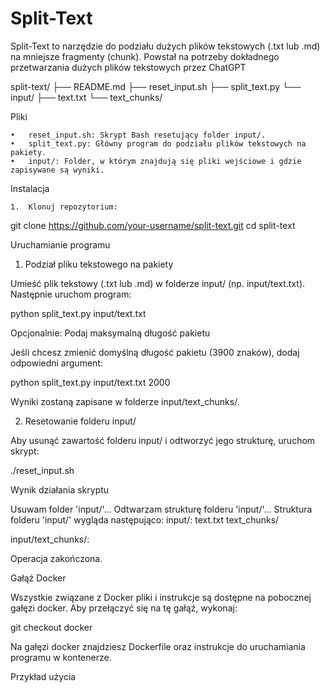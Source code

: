 # Split-Text

Split-Text to narzędzie do podziału dużych plików tekstowych (.txt lub .md) na mniejsze fragmenty (chunk). Powstał na potrzeby dokładnego przetwarzania dużych plików tekstowych przez ChatGPT

split-text/
├── README.md
├── reset_input.sh
├── split_text.py
└── input/
    ├── text.txt
    └── text_chunks/

Pliki

	•	reset_input.sh: Skrypt Bash resetujący folder input/.
	•	split_text.py: Główny program do podziału plików tekstowych na pakiety.
	•	input/: Folder, w którym znajdują się pliki wejściowe i gdzie zapisywane są wyniki.

Instalacja

	1.	Klonuj repozytorium:

git clone https://github.com/your-username/split-text.git
cd split-text

Uruchamianie programu

1. Podział pliku tekstowego na pakiety

Umieść plik tekstowy (.txt lub .md) w folderze input/ (np. input/text.txt). Następnie uruchom program:

python split_text.py input/text.txt

Opcjonalnie: Podaj maksymalną długość pakietu

Jeśli chcesz zmienić domyślną długość pakietu (3900 znaków), dodaj odpowiedni argument:

python split_text.py input/text.txt 2000

Wyniki zostaną zapisane w folderze input/text_chunks/.

2. Resetowanie folderu input/

Aby usunąć zawartość folderu input/ i odtworzyć jego strukturę, uruchom skrypt:

./reset_input.sh

Wynik działania skryptu

Usuwam folder 'input/'...
Odtwarzam strukturę folderu 'input/'...
Struktura folderu 'input/' wygląda następująco:
input/:
text.txt
text_chunks/

input/text_chunks/:

Operacja zakończona.

Gałąź Docker

Wszystkie związane z Docker pliki i instrukcje są dostępne na pobocznej gałęzi docker. Aby przełączyć się na tę gałąź, wykonaj:

git checkout docker

Na gałęzi docker znajdziesz Dockerfile oraz instrukcje do uruchamiania programu w kontenerze.

Przykład użycia
